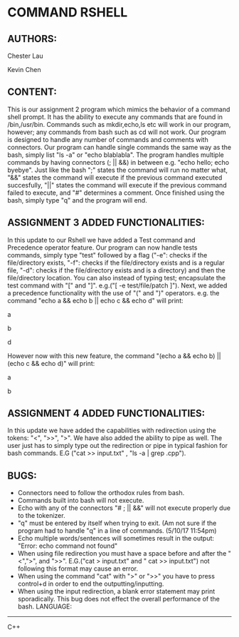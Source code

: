 COMMAND RSHELL
===

AUTHORS:
---
Chester Lau 

Kevin Chen

CONTENT:
---
This is our assignment 2 program which mimics the behavior of a command shell prompt. It has the ability to execute any commands that are found in /bin,/usr/bin. Commands such as mkdir,echo,ls etc will work in our program, however; any commands from bash such as cd will not work. Our program is designed to handle any number of commands and comments with connectors. Our program can handle single commands the same way as the bash, simply list "ls -a" or "echo blablabla". The program handles multiple commands by having connectors (; || &&) in between e.g. "echo hello; echo byebye". Just like the bash ";" states the command will run no matter what, "&&" states the command will execute if the previous command executed succesfully, "||" states the command will execute if the previous command failed to execute, and "#" determines a comment. Once finished using the bash, simply type "q" and the program will end.

ASSIGNMENT 3 ADDED FUNCTIONALITIES:
---
In this update to our Rshell we have added a Test command and Precedence operator feature. Our program can now handle tests commands, simply type "test" followed by a flag ("-e": checks if the file/directory exists, "-f": checks if the file/directory exists and is a regular file, "-d": checks if the file/directory exists and is a directory) and then the file/directory location. You can also instead of typing test; encapsulate the test command with "[" and "]". e.g.("[ -e test/file/patch ]"). Next, we added a precedence functionality with the use of "(" and ")" operators. e.g. the command "echo a && echo b || echo c && echo d" will print:

a

b

d

However now with this new feature, the command "(echo a && echo b) || (echo c && echo d)" will print:

a

b

ASSIGNMENT 4 ADDED FUNCTIONALITIES:
---
In this update we have added the capabilities with redirection using the tokens: "<", ">>", ">". We have also added the ability to pipe as well. The user just has to simply type out the redirection or pipe in typical fashion for bash commands. E.G ("cat >> input.txt" , "ls -a | grep .cpp").

BUGS: 
---
* Connectors need to follow the orthodox rules from bash.
* Commands built into bash will not execute. 
* Echo with any of the connectors "# ; || &&" will not execute properly due to the tokenizer.
* "q" must be entered by itself when trying to exit. (Am not sure if the program had to handle "q" in a line of commands. (5/10/17 11:54pm)
* Echo multiple words/sentences will sometimes result in the output: "Error: echo command not found"
* When using file redirection you must have a space before and after the "<",">", and ">>". E.G.("cat > input.txt"  and " cat >> input.txt") not following this format may cause an error. 
* When using the command "cat" with ">" or ">>" you have to press control+d in order to end the outputting/inputting.
* When using the input redirection, a blank error statement may print sporadically. This bug does not effect the overall performance of the bash. 
LANGUAGE: 
---
C++
